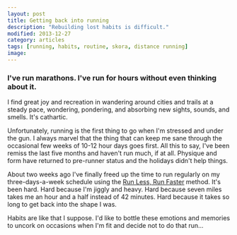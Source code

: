 ```yaml
---
layout: post
title: Getting back into running
description: "Rebuilding lost habits is difficult."
modified: 2013-12-27
category: articles
tags: [running, habits, routine, skora, distance running]
image:
---
```


### I've run marathons. I've run for hours without even thinking about it. ###

I find great joy and recreation in wandering around cities and trails at a steady pace, wondering, pondering, and absorbing new sights, sounds, and smells. It's cathartic.

Unfortunately, running is the first thing to go when I'm stressed and under the gun. I always marvel that the thing that can keep me sane through the occasional few weeks of 10-12 hour days goes first. All this to say, I've been remiss the last five months and haven't run much, if at all. Physique and form have returned to pre-runner status and the holidays didn't help things.

About two weeks ago I've finally freed up the time to run regularly on my three-days-a-week schedule using the [Run Less, Run Faster](http://amzn.com/1609618025) method. It's been hard. Hard because I'm jiggly and heavy. Hard because seven miles takes me an hour and a half instead of 42 minutes. Hard because it takes so long to get back into the shape I was.

Habits are like that I suppose. I'd like to bottle these emotions and memories to uncork on occasions when I'm fit and decide not to do that run...